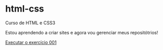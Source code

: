 # html-css
Curso de HTML e CSS3

Estou aprendendo a criar sites e agora vou gerenciar meus repositótrios!

<a href="https://flaviospedro.github.io/html-css/exercicios/ex001/index.html">Executar o exercício 001</a>
